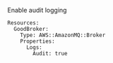 
Enable audit logging

```yaml---
Resources:
  GoodBroker:
    Type: AWS::AmazonMQ::Broker
    Properties:
      Logs:
        Audit: true

```


